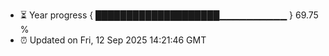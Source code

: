 - ⏳ Year progress { ████████████████████▁▁▁▁▁▁▁▁▁▁ } 69.75 %
- ⏰ Updated on Fri, 12 Sep 2025 14:21:46 GMT

